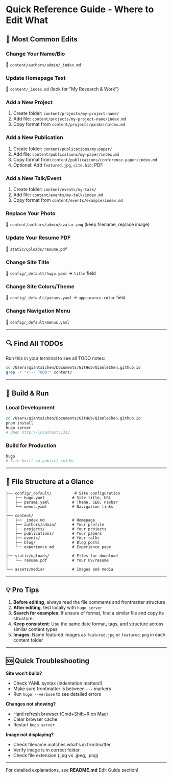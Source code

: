 # Quick Reference Guide - Where to Edit What

## 🎯 Most Common Edits

### Change Your Name/Bio
📁 `content/authors/admin/_index.md`

### Update Homepage Text
📁 `content/_index.md` (look for "My Research & Work")

### Add a New Project
1. Create folder: `content/projects/my-project-name/`
2. Add file: `content/projects/my-project-name/index.md`
3. Copy format from `content/projects/pandas/index.md`

### Add a New Publication
1. Create folder: `content/publications/my-paper/`
2. Add file: `content/publications/my-paper/index.md`
3. Copy format from `content/publications/conference-paper/index.md`
4. Optional: Add `featured.jpg`, `cite.bib`, PDF

### Add a New Talk/Event
1. Create folder: `content/events/my-talk/`
2. Add file: `content/events/my-talk/index.md`
3. Copy format from `content/events/example/index.md`

### Replace Your Photo
📁 `content/authors/admin/avatar.png` (keep filename, replace image)

### Update Your Resume PDF
📁 `static/uploads/resume.pdf`

### Change Site Title
📁 `config/_default/hugo.yaml` → `title` field

### Change Site Colors/Theme
📁 `config/_default/params.yaml` → `appearance.color` field

### Change Navigation Menu
📁 `config/_default/menus.yaml`

---

## 🔍 Find All TODOs

Run this in your terminal to see all TODO notes:
```bash
cd /Users/qiantaichen/Documents/GitHub/QianleChen.github.io
grep -r "<!-- TODO:" content/
```

---

## 🚀 Build & Run

### Local Development
```bash
cd /Users/qiantaichen/Documents/GitHub/QianleChen.github.io
pnpm install
hugo server
# Open http://localhost:1313
```

### Build for Production
```bash
hugo
# Site built in public/ folder
```

---

## 📂 File Structure at a Glance

```
├── config/_default/          # Site configuration
│   ├── hugo.yaml            # Site title, URL
│   ├── params.yaml          # Theme, SEO, navbar
│   └── menus.yaml           # Navigation links
│
├── content/
│   ├── _index.md            # Homepage
│   ├── authors/admin/       # Your profile
│   ├── projects/            # Your projects
│   ├── publications/        # Your papers
│   ├── events/              # Your talks
│   ├── blog/                # Blog posts
│   └── experience.md        # Experience page
│
├── static/uploads/          # Files for download
│   └── resume.pdf           # Your CV/resume
│
└── assets/media/            # Images and media
```

---

## 💡 Pro Tips

1. **Before editing**, always read the file comments and frontmatter structure
2. **After editing**, test locally with `hugo server`
3. **Search for examples**: If unsure of format, find a similar file and copy its structure
4. **Keep consistent**: Use the same date format, tags, and structure across similar content types
5. **Images**: Name featured images as `featured.jpg` or `featured.png` in each content folder

---

## 🆘 Quick Troubleshooting

**Site won't build?**
- Check YAML syntax (indentation matters!)
- Make sure frontmatter is between `---` markers
- Run `hugo --verbose` to see detailed errors

**Changes not showing?**
- Hard refresh browser (Cmd+Shift+R on Mac)
- Clear browser cache
- Restart `hugo server`

**Image not displaying?**
- Check filename matches what's in frontmatter
- Verify image is in correct folder
- Check file extension (.jpg vs .jpeg, .png)

---

For detailed explanations, see **README.md** Edit Guide section!

